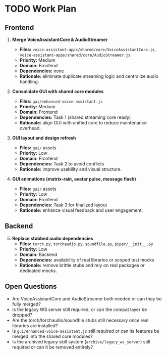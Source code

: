 # TODO Work Plan

## Frontend
1. **Merge VoiceAssistantCore & AudioStreamer**
   - **Files:** `voice-assistant-apps/shared/core/VoiceAssistantCore.js`, `voice-assistant-apps/shared/core/AudioStreamer.js`
   - **Priority:** Medium
   - **Domain:** Frontend
   - **Dependencies:** none
   - **Rationale:** eliminate duplicate streaming logic and centralize audio handling.

2. **Consolidate GUI with shared core modules**
   - **Files:** `gui/enhanced-voice-assistant.js`
   - **Priority:** Medium
   - **Domain:** Frontend
   - **Dependencies:** Task 1 (shared streaming core ready)
   - **Rationale:** align GUI with unified core to reduce maintenance overhead.

3. **GUI layout and design refresh**
   - **Files:** `gui/` assets
   - **Priority:** Low
   - **Domain:** Frontend
   - **Dependencies:** Task 2 to avoid conflicts
   - **Rationale:** improve usability and visual structure.

4. **GUI animations (matrix-rain, avatar pulse, message flash)**
   - **Files:** `gui/` assets
   - **Priority:** Low
   - **Domain:** Frontend
   - **Dependencies:** Task 3 for finalized layout
   - **Rationale:** enhance visual feedback and user engagement.

## Backend
5. **Replace stubbed audio dependencies**
   - **Files:** `torch.py`, `torchaudio.py`, `soundfile.py`, `piper/__init__.py`
   - **Priority:** Low
   - **Domain:** Backend
   - **Dependencies:** availability of real libraries or scoped test mocks
   - **Rationale:** remove brittle stubs and rely on real packages or dedicated mocks.

## Open Questions
- Are VoiceAssistantCore and AudioStreamer both needed or can they be fully merged?
- Is the legacy WS server still required, or can the compat layer be dropped?
- Are the torch/torchaudio/soundfile stubs still necessary once real libraries are installed?
- Is `gui/enhanced-voice-assistant.js` still required or can its features be merged into the shared core modules?
- Is the archived legacy skill system (`archive/legacy_ws_server`) still required or can it be removed entirely?
